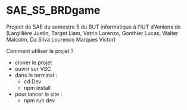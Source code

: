 # SAE_S5_BRDgame
Project de SAE du semestre 5 du BUT informatique à l'IUT d'Amiens de (Largillière Justin, Target Liam, Vatrin Lorenzo, Gonthier Lucas, Walter Malcolm, Da Silva Lourenco Marques Victor)

Comment utiliser le projet ?
- cloner le projet
- ouvrir sur VSC
- dans le terminal :
    - cd Dev
    - npm install
- pour lancer le site :
    - npm run dev
